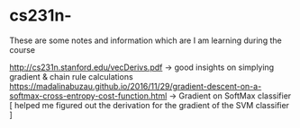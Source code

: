 # cs231n-
These are some notes and information which are I am learning during the course

http://cs231n.stanford.edu/vecDerivs.pdf -> good insights on simplying gradient & chain rule calculations
https://madalinabuzau.github.io/2016/11/29/gradient-descent-on-a-softmax-cross-entropy-cost-function.html -> Gradient on SoftMax classifier [ helped me figured out the derivation for the gradient of the SVM classifier ]
